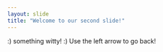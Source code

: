 ```yaml
---
layout: slide
title: "Welcome to our second slide!"
---
```

:) something witty! :)
Use the left arrow to go back!
